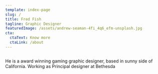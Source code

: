 ```yaml
---
template: index-page
slug: /
title: Fred Fish
tagline: Graphic Designer
featuredImage: /assets/andrew-seaman-4fi_4q6_efm-unsplash.jpg
cta:
  ctaText: Know more
  ctaLink: /about
---
```



```

```

He is a award winning gaming graphic designer, based in sunny side of California. Working as Principal designer at Bethesda